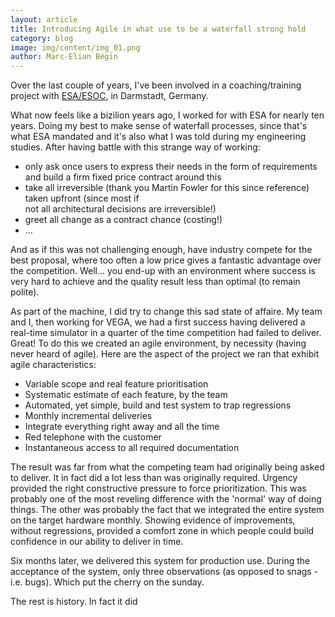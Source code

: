 ```yaml
---
layout: article
title: Introducing Agile in what use to be a waterfall strong hold
category: blog
image: img/content/img_01.png
author: Marc-Elian Bégin
---
```


Over the last couple of years, I've been involved in a coaching/training project with [ESA/ESOC](http://esa.int/esoc), in Darmstadt, Germany.

What now feels like a bizilion years ago, I worked for with ESA for nearly ten years. Doing my best
to make sense of waterfall processes, since that's what ESA mandated and it's also what I was
told during my engineering studies. After having battle with this strange way of working:

* only ask once users to express their needs in the form of requirements and build a firm fixed
  price contract around this
* take all irreversible (thank you Martin Fowler for this since reference) taken upfront (since most if     
  not all architectural decisions are irreversible!) 
* greet all change as a contract chance (costing!)
* ...

And as if this was not challenging enough, have industry compete for the best proposal, where too often
a low price gives a fantastic advantage over the competition. Well... you end-up with an environment
where success is very hard to achieve and the quality result less than optimal (to remain polite).

As part of the machine, I did try to change this sad state of affaire. My team and I, then
working for VEGA, we had a first success having delivered a real-time simulator in a quarter of the time competition had failed to deliver. Great! To do this we created an agile environment, by necessity (having never heard of agile). Here are the aspect of the project we ran that exhibit agile characteristics:

* Variable scope and real feature prioritisation
* Systematic estimate of each feature, by the team
* Automated, yet simple, build and test system to trap regressions
* Monthly incremental deliveries
* Integrate everything right away and all the time
* Red telephone with the customer
* Instantaneous access to all required documentation

The result was far from what the competing team had originally being asked to deliver. It in fact did
a lot less than was originally required. Urgency provided the right constructive pressure to force
prioritization. This was probably one of the most reveling difference with the 'normal' way of doing things. The other was probably the fact that we integrated the entire system on the target hardware monthly. Showing evidence of improvements, without regressions, provided a comfort zone in which people 
could build confidence in our ability to deliver in time.

Six months later, we delivered this system for production use. During the acceptance of the system, only
three observations (as opposed to snags - i.e. bugs). Which put the cherry on the sunday.

The rest is history. In fact it did











  
